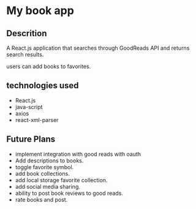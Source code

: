 # My book app

## Descrition

A React.js application that searches through GoodReads API and returns search results.

users can add books to favorites.



## technologies used

- React.js
- java-script
- axios
- react-xml-parser



## Future Plans

- implement integration with good reads with oauth
- Add descriptions to books.
- toggle favorite symbol.
- add book collections.
- add local storage favorite collection.
- add social media sharing. 
- ability to post book reviews to good reads.
- rate books and post.

